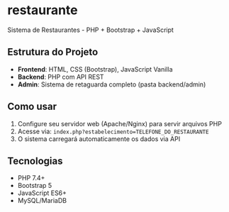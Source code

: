 # restaurante
Sistema de Restaurantes - PHP + Bootstrap + JavaScript

## Estrutura do Projeto

- **Frontend**: HTML, CSS (Bootstrap), JavaScript Vanilla
- **Backend**: PHP com API REST
- **Admin**: Sistema de retaguarda completo (pasta backend/admin)

## Como usar

1. Configure seu servidor web (Apache/Nginx) para servir arquivos PHP
2. Acesse via: `index.php?estabelecimento=TELEFONE_DO_RESTAURANTE`
3. O sistema carregará automaticamente os dados via API

## Tecnologias

- PHP 7.4+
- Bootstrap 5
- JavaScript ES6+
- MySQL/MariaDB